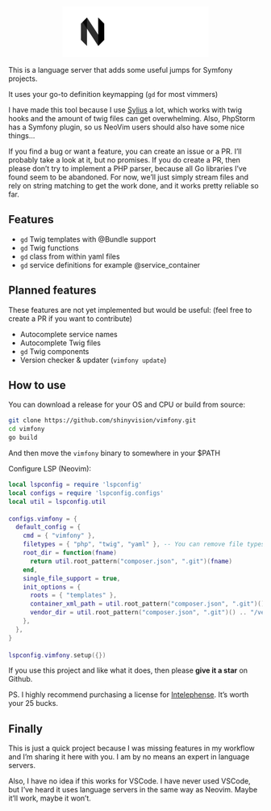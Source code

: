 <p align="center">
    <img src="https://raw.githubusercontent.com/shinyvision/vimfony/main/.github/assets/vimfony_sm.png" alt="Vimfony Logo">
</p>

This is a language server that adds some useful jumps for Symfony projects.

It uses your go-to definition keymapping (`gd` for most vimmers)

I have made this tool because I use [Sylius](https://github.com/Sylius/Sylius) a lot, which works with twig hooks and the amount of twig files can get overwhelming.
Also, PhpStorm has a Symfony plugin, so us NeoVim users should also have some nice things...

If you find a bug or want a feature, you can create an issue or a PR. I’ll probably take a look at it, but no promises.
If you do create a PR, then please don’t try to implement a PHP parser, because all Go libraries I’ve found seem to be abandoned. For now, we’ll just simply stream files and rely on string matching to get the work done, and it works pretty reliable so far.

## Features
- `gd` Twig templates with @Bundle support
- `gd` Twig functions
- `gd` class from within yaml files
- `gd` service definitions for example @service_container

## Planned features
These features are not yet implemented but would be useful:
(feel free to create a PR if you want to contribute)
- Autocomplete service names
- Autocomplete Twig files
- `gd` Twig components
- Version checker & updater (`vimfony update`)

## How to use
You can download a release for your OS and CPU or build from source:
```bash
git clone https://github.com/shinyvision/vimfony.git
cd vimfony
go build
```

And then move the `vimfony` binary to somewhere in your $PATH

Configure LSP (Neovim):
```lua
local lspconfig = require 'lspconfig'
local configs = require 'lspconfig.configs'
local util = lspconfig.util

configs.vimfony = {
  default_config = {
    cmd = { "vimfony" },
    filetypes = { "php", "twig", "yaml" }, -- You can remove file types if you don’t like it, but then it won’t work in tose files
    root_dir = function(fname)
      return util.root_pattern("composer.json", ".git")(fname)
    end,
    single_file_support = true,
    init_options = {
      roots = { "templates" },
      container_xml_path = util.root_pattern("composer.json", ".git")() .. "/var/cache/dev/App_KernelDevDebugContainer.xml", -- Where your container XML is
      vendor_dir = util.root_pattern("composer.json", ".git")() .. "/vendor", -- Where your vendor directory is
    },
  },
}

lspconfig.vimfony.setup({})
```

If you use this project and like what it does, then please **give it a star** on Github.

PS. I highly recommend purchasing a license for [Intelephense](https://intelephense.com/). It’s worth your 25 bucks.

## Finally
This is just a quick project because I was missing features in my workflow and I’m sharing it here with you. I am by no means an expert in language servers.

Also, I have no idea if this works for VSCode. I have never used VSCode, but I’ve heard it uses language servers in the same way as Neovim. Maybe it’ll work, maybe it won’t.
